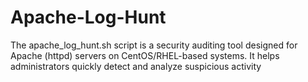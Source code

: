 # Apache-Log-Hunt
The apache_log_hunt.sh script is a security auditing tool designed for Apache (httpd) servers on CentOS/RHEL-based systems. It helps administrators quickly detect and analyze suspicious activity
